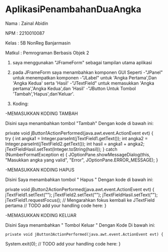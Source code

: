 # AplikasiPenambahanDuaAngka
 


 Nama   : Zainal Abidin 


 NPM    : 2210010087


 Kelas	: 5B NonReg Banjarmasin


 Matkul : Pemrograman Berbasis Objek 2

1. saya menggunakan "JFrameForm" sebagai tampilan utama aplikasi

2. pada JFrameForm saya menambahkan komponen GUI Seperti
-"JPanel" untuk menempatkan komponen
-"JLabel" untuk 'Angka Pertama',Dan 'Angka Kedua' serta 'Hasil'
-"JTextField" untuk memasukkan 'Angka pertama','Angka Kedua',dan 'Hasil'
-"JButton Untuk Tombol 'Tambah','Hapus',dan'Keluar'.
3. Koding:

-MEMASUKKAN KODING TAMBAH

 Disini saya menambahkan tombol "Tambah" 
 Dengan kode di bawah ini:


  private void jButton1ActionPerformed(java.awt.event.ActionEvent evt) {                                         
try {
    int angka1 = Integer.parseInt(jTextField1.getText());
    int angka2 = Integer.parseInt(jTextField2.getText());
    int hasil = angka1 + angka2;
    jTextFieldHasil.setText(Integer.toString(hasil));
} catch (NumberFormatException e) {
    JOptionPane.showMessageDialog(this, "Masukkan angka yang valid", "Error", JOptionPane.ERROR_MESSAGE);
}


-MEMASUKKAN KODING HAPUS 


Disini Saya menambahkan tombol " Hapus "
Dengan kode di bawah ini:


  private void jButton2ActionPerformed(java.awt.event.ActionEvent evt) {                                         
jTextField1.setText("");
jTextField2.setText("");
jTextFieldHasil.setText("");
jTextField1.requestFocus();  // Mengarahkan fokus kembali ke JTextField pertama
        // TODO add your handling code here:
    }


-MEMASUKKAN KODING KELUAR


 Disini Saya menambahkan " Tombol Keluar "
 Dengan Kode Di bawah ini:

 
    private void jButton3ActionPerformed(java.awt.event.ActionEvent evt) {                                         
System.exit(0);
        // TODO add your handling code here:
    }    
 
